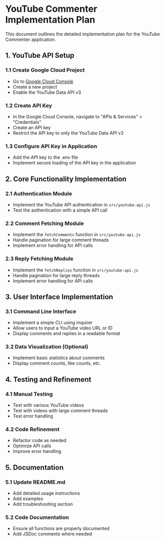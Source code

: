 # YouTube Commenter Implementation Plan

This document outlines the detailed implementation plan for the YouTube Commenter application.

## 1. YouTube API Setup

### 1.1 Create Google Cloud Project
- Go to [Google Cloud Console](https://console.cloud.google.com/)
- Create a new project
- Enable the YouTube Data API v3

### 1.2 Create API Key
- In the Google Cloud Console, navigate to "APIs & Services" > "Credentials"
- Create an API key
- Restrict the API key to only the YouTube Data API v3

### 1.3 Configure API Key in Application
- Add the API key to the .env file
- Implement secure loading of the API key in the application

## 2. Core Functionality Implementation

### 2.1 Authentication Module
- Implement the YouTube API authentication in `src/youtube-api.js`
- Test the authentication with a simple API call

### 2.2 Comment Fetching Module
- Implement the `fetchComments` function in `src/youtube-api.js`
- Handle pagination for large comment threads
- Implement error handling for API calls

### 2.3 Reply Fetching Module
- Implement the `fetchReplies` function in `src/youtube-api.js`
- Handle pagination for large reply threads
- Implement error handling for API calls

## 3. User Interface Implementation

### 3.1 Command Line Interface
- Implement a simple CLI using inquirer
- Allow users to input a YouTube video URL or ID
- Display comments and replies in a readable format

### 3.2 Data Visualization (Optional)
- Implement basic statistics about comments
- Display comment counts, like counts, etc.

## 4. Testing and Refinement

### 4.1 Manual Testing
- Test with various YouTube videos
- Test with videos with large comment threads
- Test error handling

### 4.2 Code Refinement
- Refactor code as needed
- Optimize API calls
- Improve error handling

## 5. Documentation

### 5.1 Update README.md
- Add detailed usage instructions
- Add examples
- Add troubleshooting section

### 5.2 Code Documentation
- Ensure all functions are properly documented
- Add JSDoc comments where needed
